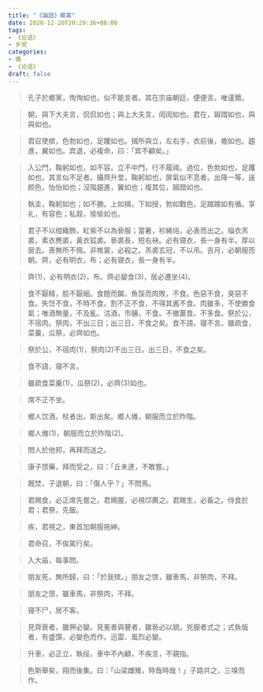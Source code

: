 ```yaml
---
title: "《論語》鄉黨"
date: 2020-12-20T20:29:36+08:00
tags: 
- 《论语》
- 乡党
categories: 
- 儒
- 《论语》
draft: false
---
```




> 孔子於鄉黨，恂恂如也，似不能言者。其在宗庙朝廷，便便言。唯谨爾。



> 朝，與下大夫言，侃侃如也；與上大夫言，訚訚如也。君在，踧踖如也，與與如也。



> 君召使摈，色勃如也，足躩如也。揖所與立，左右手，衣前後，襜如也。趨進，翼如也。宾退，必複命，曰：「宾不顧矣。」



> 入公門，鞠躬如也，如不容。立不中門，行不履阈。過位，色勃如也，足躩如也，其言似不足者。攝齊升堂，鞠躬如也，屏氣似不息者。出降一等，逞颜色，怡怡如也；沒階趨進，翼如也；複其位，踧踖如也。



> 執圭，鞠躬如也；如不勝。上如揖，下如授，勃如戰色，足蹜蹜如有循。享礼，有容色；私觌，愉愉如也。



> 君子不以绀緅飾，紅紫不以為亵服；當暑，袗絺绤，必表而出之。缁衣羔裘，素衣麂裘，黃衣狐裘。亵裘長，短右袂。必有寝衣，長一身有半。厚以居去。喪無所不佩。非帷裳，必殺之。羔裘玄冠，不以吊。吉月，必朝服而朝。齊，必有明衣，布；必有寝衣，長一身有半。



> 齊(1)，必有明衣(2)，布。齊必變食(3)，居必遷坐(4)。



> 食不厭精，脍不厭細。食饐而餲，魚馁而肉敗，不食。色惡不食，臭惡不食。失饪不食，不時不食。割不正不食，不得其酱不食。肉雖多，不使勝食氣；唯酒無量，不及亂。沽酒，市脯，不食。不撤薑食。不多食。祭於公，不宿肉。祭肉，不出三日；出三日，不食之矣。食不語，寝不言。雖疏食，菜羹，瓜祭，必齊如也。



> 祭於公，不宿肉(1)，祭肉(2)不出三日。出三日，不食之矣。



> 食不語，寝不言。



> 雖疏食菜羹(1)，瓜祭(2)，必齊(3)如也。



> 席不正不坐。



> 鄉人饮酒，杖者出，斯出矣。鄉人傩，朝服而立於阼階。



> 鄉人傩(1)，朝服而立於阼階(2)。



> 問人於他邦，再拜而送之。



> 康子馈藥，拜而受之，曰：「丘未達，不敢嘗。」



> 厩焚，子退朝，曰：「傷人乎？」不問馬。



> 君赐食，必正席先嘗之。君赐腥，必視邙薦之。君赐生，必畜之。侍食於君；君祭，先飯。



> 疾，君視之，東首加朝服拖紳。



> 君命召，不俟駕行矣。



> 入大庙，每事問。



> 朋友死，無所歸，曰：「於我殡。」朋友之馈，雖車馬，非祭肉，不拜。



> 朋友之馈，雖車馬，非祭肉，不拜。



> 寝不尸，居不客。



> 見齊衰者，雖狎必變。見冕者與瞽者，雖亵必以貌。兇服者式之；式負版者，有盛馔，必變色而作。迅雷、風烈必變。



> 升車，必正立，執绥。車中不內顧，不疾言，不親指。



> 色斯舉矣，翔而後集。曰：「山梁雌雉，時哉時哉！」子路共之，三嗅而作。















